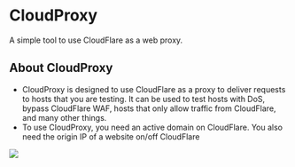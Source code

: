 # CloudProxy
A simple tool to use CloudFlare as a web proxy.

## About CloudProxy
- CloudProxy is designed to use CloudFlare as a proxy to deliver requests to hosts that you are testing. It can be used to test hosts with DoS, bypass CloudFlare WAF, hosts that only allow traffic from CloudFlare, and many other things.
- To use CloudProxy, you need an active domain on CloudFlare. You also need the origin IP of a website on/off CloudFlare 

![](https://i.imgur.com/6qoub2X.gif)
